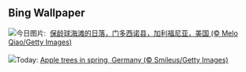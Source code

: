 ## Bing Wallpaper
![](https://www.bing.com/th?id=OHR.BowlingBallCali_ZH-CN0434558966_UHD.jpg&w=1000)今日图片: &nbsp;[保龄球海滩的日落，门多西诺县，加利福尼亚，美国 (© Melo Qiao/Getty Images)](https://www.bing.com/th?id=OHR.BowlingBallCali_ZH-CN0434558966_UHD.jpg)
<br><br/>
![](https://www.bing.com/th?id=OHR.SpringApple_EN-US3148648329_UHD.jpg&w=1000)Today: [Apple trees in spring, Germany (© Smileus/Getty Images)](https://www.bing.com/th?id=OHR.SpringApple_EN-US3148648329_UHD.jpg)
<br><br/>

